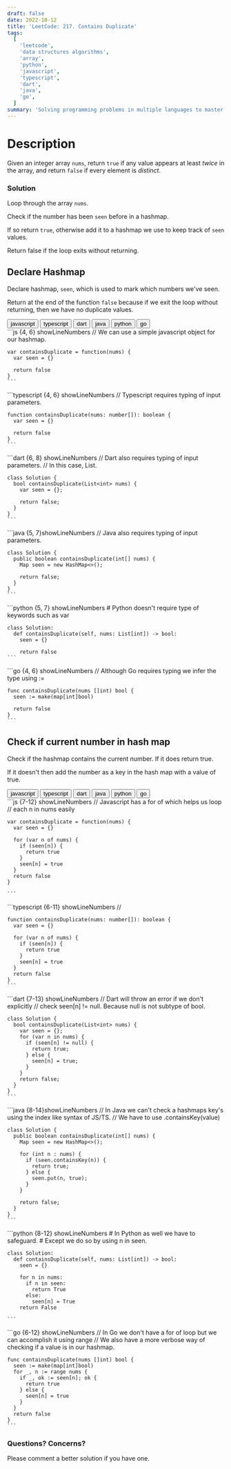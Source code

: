 ```yaml
---
draft: false
date: 2022-10-12
title: 'LeetCode: 217. Contains Duplicate'
tags:
  [
    'leetcode',
    'data structures algorithms',
    'array',
    'python',
    'javascript',
    'typescript',
    'dart',
    'java',
    'go',
  ]
summary: 'Solving programming problems in multiple languages to master syntax, data structures, and algorithms.'
---
```


# Description

Given an integer array `nums`, return `true` if any value appears at least _twice_
in the array, and return `false` if every element is _distinct_.

### Solution

Loop through the array `nums`.

Check if the number has been `seen` before in a hashmap.

If so return `true`, otherwise add it to a hashmap we use to keep track of `seen`
values.

Return false if the loop exits without returning.

## Declare Hashmap

Declare hashmap, `seen`, which is used to mark which numbers we've seen.

Return at the end of the function `false` because if we exit the loop without
returning, then we have no duplicate values.

<div className="tab-group">
  <div className="tab">
    <button id="js" className="tablinks">javascript</button>
    <button id="ts" className="tablinks">typescript</button>
    <button id="dart" className="tablinks">dart</button>
    <button id="java" className="tablinks">java</button>
    <button id="python" className="tablinks">python</button>
    <button id="go" className="tablinks">go</button>
  </div>

  <div id="js" className="tabcontent">
    ```js {4, 6} showLineNumbers
    // We can use a simple javascript object for our hashmap.

    var containsDuplicate = function(nums) {
      var seen = {}

      return false
    }
    ```

  </div>

  <div id="ts" className="tabcontent">
    ```typescript {4, 6} showLineNumbers
    // Typescript requires typing of input parameters.

    function containsDuplicate(nums: number[]): boolean {
      var seen = {}

      return false
    }
    ```

  </div>

  <div id="dart" className="tabcontent">
    ```dart {6, 8} showLineNumbers
    // Dart also requires typing of input parameters.
    // In this case, List<int>.

    class Solution {
      bool containsDuplicate(List<int> nums) {
        var seen = {};

        return false;
      }
    }
    ```

  </div>

  <div id="java" className="tabcontent">
    ```java {5, 7}showLineNumbers
    // Java also requires typing of input parameters.

    class Solution {
      public boolean containsDuplicate(int[] nums) {
        Map seen = new HashMap<>();

        return false;
      }
    }
    ```

  </div>

  <div id="python" className="tabcontent">
    ```python {5, 7} showLineNumbers
    # Python doesn't require type of keywords such as var

    class Solution:
      def containsDuplicate(self, nums: List[int]) -> bool:
        seen = {}

        return False
    ```

  </div>

  <div id="go" className="tabcontent">
    ```go {4, 6} showLineNumbers
    // Although Go requires typing we infer the type using :=

    func containsDuplicate(nums []int) bool {
      seen := make(map[int]bool)

      return false
    }
    ```

  </div>
</div>

## Check if current number in hash map

Check if the hashmap contains the current number. If it does return true.

If it doesn't then add the number as a key in the hash map with a value of true.

<div className="tab-group">
  <div className="tab">
    <button id="js" className="tablinks">javascript</button>
    <button id="ts" className="tablinks">typescript</button>
    <button id="dart" className="tablinks">dart</button>
    <button id="java" className="tablinks">java</button>
    <button id="python" className="tablinks">python</button>
    <button id="go" className="tablinks">go</button>
  </div>

  <div id="js" className="tabcontent">
    ```js {7-12} showLineNumbers
    // Javascript has a for of which helps us loop
    // each n in nums easily

    var containsDuplicate = function(nums) {
      var seen = {}

      for (var n of nums) {
        if (seen[n]) {
          return true
        }
        seen[n] = true
      }
      return false
    }

    ```

  </div>

  <div id="ts" className="tabcontent">
    ```typescript {6-11} showLineNumbers
    //

    function containsDuplicate(nums: number[]): boolean {
      var seen = {}

      for (var n of nums) {
        if (seen[n]) {
          return true
        }
        seen[n] = true
      }
      return false
    }
    ```

  </div>

  <div id="dart" className="tabcontent">
    ```dart {7-13} showLineNumbers
    // Dart will throw an error if we don't explicitly
    // check seen[n] != null. Because null is not subtype of bool.

    class Solution {
      bool containsDuplicate(List<int> nums) {
        var seen = {};
        for (var n in nums) {
          if (seen[n] != null) {
            return true;
          } else {
            seen[n] = true;
          }
        }
        return false;
      }
    }
    ```

  </div>

  <div id="java" className="tabcontent">
    ```java {8-14}showLineNumbers
    // In Java we can't check a hashmaps key's using the index like syntax of JS/TS.
    // We have to use .containsKey(value)

    class Solution {
      public boolean containsDuplicate(int[] nums) {
        Map seen = new HashMap<>();

        for (int n : nums) {
          if (seen.containsKey(n)) {
            return true;
          } else {
            seen.put(n, true);
          }
        }

        return false;
      }
    }
    ```

  </div>

  <div id="python" className="tabcontent">
    ```python {8-12} showLineNumbers
    # In Python as well we have to safeguard.
    # Except we do so by using n in seen.

    class Solution:
      def containsDuplicate(self, nums: List[int]) -> bool:
        seen = {}

        for n in nums:
          if n in seen:
            return True
          else:
            seen[n] = True
        return False

    ```

  </div>

  <div id="go" className="tabcontent">
    ```go {6-12} showLineNumbers
    // In Go we don't have a for of loop but we can accomplish it using range
    // We also have a more verbose way of checking if a value is in our hashmap.

    func containsDuplicate(nums []int) bool {
      seen := make(map[int]bool)
      for _, n := range nums {
        if _, ok := seen[n]; ok {
          return true
        } else {
          seen[n] = true
        }
      }
      return false
    }
    ```

  </div>
</div>

### Questions? Concerns?

Please comment a better solution if you have one.
